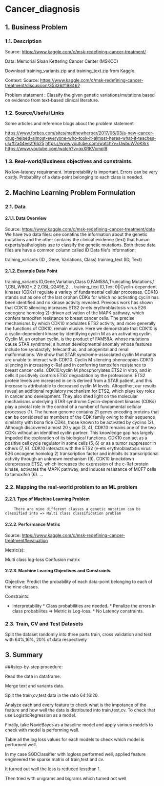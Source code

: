 # Cancer_diagnosis
## 1. Business Problem
### 1.1. Description
Source: https://www.kaggle.com/c/msk-redefining-cancer-treatment/

Data: Memorial Sloan Kettering Cancer Center (MSKCC)

Download training_variants.zip and training_text.zip from Kaggle.

Context:
Source: https://www.kaggle.com/c/msk-redefining-cancer-treatment/discussion/35336#198462

Problem statement :
Classify the given genetic variations/mutations based on evidence from text-based clinical literature.

### 1.2. Source/Useful Links
Some articles and reference blogs about the problem statement

https://www.forbes.com/sites/matthewherper/2017/06/03/a-new-cancer-drug-helped-almost-everyone-who-took-it-almost-heres-what-it-teaches-us/#2a44ee2f6b25
https://www.youtube.com/watch?v=UwbuW7oK8rk
https://www.youtube.com/watch?v=qxXRKVompI8
### 1.3. Real-world/Business objectives and constraints.
No low-latency requirement.
Interpretability is important.
Errors can be very costly.
Probability of a data-point belonging to each class is needed.
## 2. Machine Learning Problem Formulation
### 2.1. Data
#### 2.1.1. Data Overview
Source: https://www.kaggle.com/c/msk-redefining-cancer-treatment/data
We have two data files: one conatins the information about the genetic mutations and the other contains the clinical evidence (text) that human experts/pathologists use to classify the genetic mutations.
Both these data files are have a common column called ID
Data file's information:

training_variants (ID , Gene, Variations, Class)
training_text (ID, Text)
#### 2.1.2. Example Data Point
training_variants
ID,Gene,Variation,Class
0,FAM58A,Truncating Mutations,1 
1,CBL,W802*,2 
2,CBL,Q249E,2 
...
training_text
ID,Text 
0||Cyclin-dependent kinases (CDKs) regulate a variety of fundamental cellular processes. CDK10 stands out as one of the last orphan CDKs for which no activating cyclin has been identified and no kinase activity revealed. Previous work has shown that CDK10 silencing increases ETS2 (v-ets erythroblastosis virus E26 oncogene homolog 2)-driven activation of the MAPK pathway, which confers tamoxifen resistance to breast cancer cells. The precise mechanisms by which CDK10 modulates ETS2 activity, and more generally the functions of CDK10, remain elusive. Here we demonstrate that CDK10 is a cyclin-dependent kinase by identifying cyclin M as an activating cyclin. Cyclin M, an orphan cyclin, is the product of FAM58A, whose mutations cause STAR syndrome, a human developmental anomaly whose features include toe syndactyly, telecanthus, and anogenital and renal malformations. We show that STAR syndrome-associated cyclin M mutants are unable to interact with CDK10. Cyclin M silencing phenocopies CDK10 silencing in increasing c-Raf and in conferring tamoxifen resistance to breast cancer cells. CDK10/cyclin M phosphorylates ETS2 in vitro, and in cells it positively controls ETS2 degradation by the proteasome. ETS2 protein levels are increased in cells derived from a STAR patient, and this increase is attributable to decreased cyclin M levels. Altogether, our results reveal an additional regulatory mechanism for ETS2, which plays key roles in cancer and development. They also shed light on the molecular mechanisms underlying STAR syndrome.Cyclin-dependent kinases (CDKs) play a pivotal role in the control of a number of fundamental cellular processes (1). The human genome contains 21 genes encoding proteins that can be considered as members of the CDK family owing to their sequence similarity with bona fide CDKs, those known to be activated by cyclins (2). Although discovered almost 20 y ago (3, 4), CDK10 remains one of the two CDKs without an identified cyclin partner. This knowledge gap has largely impeded the exploration of its biological functions. CDK10 can act as a positive cell cycle regulator in some cells (5, 6) or as a tumor suppressor in others (7, 8). CDK10 interacts with the ETS2 (v-ets erythroblastosis virus E26 oncogene homolog 2) transcription factor and inhibits its transcriptional activity through an unknown mechanism (9). CDK10 knockdown derepresses ETS2, which increases the expression of the c-Raf protein kinase, activates the MAPK pathway, and induces resistance of MCF7 cells to tamoxifen (6). ...
### 2.2. Mapping the real-world problem to an ML problem
#### 2.2.1. Type of Machine Learning Problem
        There are nine different classes a genetic mutation can be classified into => Multi class classification problem
#### 2.2.2. Performance Metric
Source: https://www.kaggle.com/c/msk-redefining-cancer-treatment#evaluation

Metric(s):

Multi class log-loss
Confusion matrix
#### 2.2.3. Machine Learing Objectives and Constraints
Objective: Predict the probability of each data-point belonging to each of the nine classes.

Constraints:

* Interpretability * Class probabilities are needed. * Penalize the errors in class probabilites => Metric is Log-loss. * No Latency constraints.
### 2.3. Train, CV and Test Datasets
Split the dataset randomly into three parts train, cross validation and test with 64%,16%, 20% of data respectively


## 3. Summary
###step-by-step procedure:

Read the data in dataframe.

Merge text and variants data.

Split the train,cv,test data in the ratio 64:16:20.

Analyze each and every feature to check what is the impotance of the feature and how well the data is distributed into train,test,cv. To check that use LogisticRegression as a model.

Finally, take NavieBayes as a baseline model and apply various models to check with model is performing well.

Table all the log loss values for each models to check which model is performed well.

In my case SGDClassifier with logloss performed well, applied feature engineered the sparse matrix of train,test and cv.

It turned out well the loss is reduced lessthan 1.

Then tried with unigrams and bigrams which turned not well
